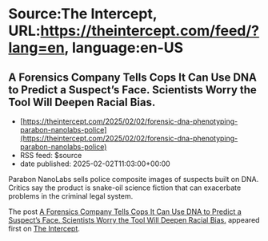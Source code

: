 # Source:The Intercept, URL:https://theintercept.com/feed/?lang=en, language:en-US

## A Forensics Company Tells Cops It Can Use DNA to Predict a Suspect’s Face. Scientists Worry the Tool Will Deepen Racial Bias.
 - [https://theintercept.com/2025/02/02/forensic-dna-phenotyping-parabon-nanolabs-police](https://theintercept.com/2025/02/02/forensic-dna-phenotyping-parabon-nanolabs-police)
 - RSS feed: $source
 - date published: 2025-02-02T11:03:00+00:00

<p>Parabon NanoLabs sells police composite images of suspects built on DNA. Critics say the product is snake-oil science fiction that can exacerbate problems in the criminal legal system.</p>
<p>The post <a href="https://theintercept.com/2025/02/02/forensic-dna-phenotyping-parabon-nanolabs-police/">A Forensics Company Tells Cops It Can Use DNA to Predict a Suspect’s Face. Scientists Worry the Tool Will Deepen Racial Bias.</a> appeared first on <a href="https://theintercept.com">The Intercept</a>.</p>

